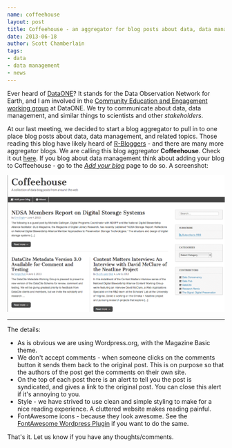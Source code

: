 ```yaml
---
name: coffeehouse
layout: post
title: Coffeehouse - an aggregator for blog posts about data, data management, etc.
date: 2013-06-18
author: Scott Chamberlain
tags:
- data
- data management
- news
---
```


Ever heard of [DataONE](http://www.dataone.org/)? It stands for the Data Observation Network for Earth, and I am involved in the [Community Education and Engagement working group](http://www.dataone.org/working_groups/community-education-and-engagement) at DataONE. We try to communicate about data, data management, and similar things to scientists and other *stakeholders*. 

At our last meeting, we decided to start a blog aggregator to pull in to one place blog posts about data, data management, and related topics. Those reading this blog have likely heard of [R-Bloggers](http://www.r-bloggers.com/) - and there are many more aggregator blogs. We are calling this blog aggregator **Coffeehouse**. Check it out [here][coffee]. If you blog about data management think about adding your blog to Coffeehouse - go to the [*Add your blog*][addblog] page to do so. A screenshot:

![](/img/coffeehouse.png)

********************

The details:

+ As is obvious we are using Wordpress.org, with the Magazine Basic theme.
+ We don't accept comments - when someone clicks on the comments button it sends them back to the original post. This is on purpose so that the authors of the post get the comments on their own site.
+ On the top of each post there is an alert to tell you the post is syndicated, and gives a link to the original post. You can close this alert if it's annoying to you.
+ Style - we have strived to use clean and simple styling to make for a nice reading experience. A cluttered website makes reading painful.
+ FontAwesome icons - because they look awesome. See the [FontAwesome Wordpress Plugin][fawp] if you want to do the same.

That's it. Let us know if you have any thoughts/comments.

[coffee]: https://coffeehouse.dataone.org/
[fawp]: https://github.com/rachelbaker/Font-Awesome-WordPress-Plugin
[addblog]: https://coffeehouse.dataone.org/add-your-blog/